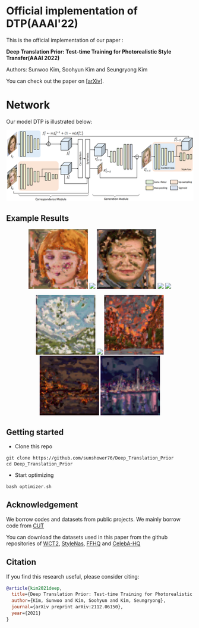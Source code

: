 # Official implementation of DTP(AAAI'22)

This is the official implementation of our paper :

**Deep Translation Prior: Test-time Training for Photorealistic Style Transfer(AAAI 2022)**

Authors: Sunwoo Kim, Soohyun Kim and Seungryong Kim

You can check out the paper on [[arXiv](https://arxiv.org/abs/2112.06150)].

# Network

Our model DTP is illustrated below:

![alt text](/images/network.png)

## Example Results
<p align="center">
  <img src="images/gif/result1.gif" width="160px"/> <img src="images/gif/result2.gif" width="160px"/> <img src="images/gif/result4.gif" width="160px"/> <img src="images/gif/result5.gif" width="160px"/> <img src="images/gif/result6.gif" width="160px"/>
</p>

<p align="center"><img src="images/gif/presult1.gif" width="160px"/> <img src="images/gif/presult3.gif" width="160px"/> <img src="images/gif/presult5.gif" width="160px"/> <img src="images/gif/presult6.gif" width="160px"/> <img src="images/gif/presult7.gif" width="160px"/>
</p>

## Getting started
- Clone this repo
```
git clone https://github.com/sunshower76/Deep_Translation_Prior
cd Deep_Translation_Prior
```

- Start optimizing
```
bash optimizer.sh
```

## Acknowledgement
We borrow codes and datasets from public projects. We mainly borrow code from  [CUT](https://github.com/taesungp/contrastive-unpaired-translation)

You can download the datasets used in this paper from the github repositories of [WCT2](https://github.com/clovaai/WCT2), [StyleNas](https://github.com/pkuanjie/StyleNAS),  [FFHQ](https://github.com/NVlabs/ffhq-dataset) and [CelebA-HQ](https://github.com/tkarras/progressive_growing_of_gans)

## Citation
If you find this research useful, please consider citing:
````BibTeX
@article{kim2021deep,
  title={Deep Translation Prior: Test-time Training for Photorealistic Style Transfer},
  author={Kim, Sunwoo and Kim, Soohyun and Kim, Seungryong},
  journal={arXiv preprint arXiv:2112.06150},
  year={2021}
}
````








